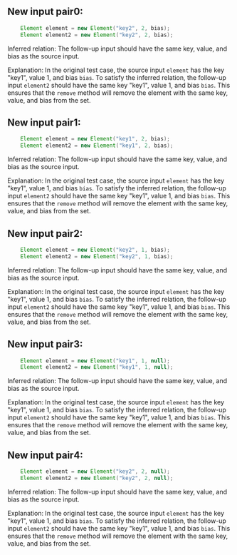 ## New input pair0:
```java
    Element element = new Element("key2", 2, bias);
    Element element2 = new Element("key2", 2, bias);
```

Inferred relation: The follow-up input should have the same key, value, and bias as the source input.

Explanation: In the original test case, the source input `element` has the key "key1", value 1, and bias `bias`. To satisfy the inferred relation, the follow-up input `element2` should have the same key "key1", value 1, and bias `bias`. This ensures that the `remove` method will remove the element with the same key, value, and bias from the set.

## New input pair1:
```java
    Element element = new Element("key1", 2, bias);
    Element element2 = new Element("key1", 2, bias);
```

Inferred relation: The follow-up input should have the same key, value, and bias as the source input.

Explanation: In the original test case, the source input `element` has the key "key1", value 1, and bias `bias`. To satisfy the inferred relation, the follow-up input `element2` should have the same key "key1", value 1, and bias `bias`. This ensures that the `remove` method will remove the element with the same key, value, and bias from the set.

## New input pair2:
```java
    Element element = new Element("key2", 1, bias);
    Element element2 = new Element("key2", 1, bias);
```

Inferred relation: The follow-up input should have the same key, value, and bias as the source input.

Explanation: In the original test case, the source input `element` has the key "key1", value 1, and bias `bias`. To satisfy the inferred relation, the follow-up input `element2` should have the same key "key1", value 1, and bias `bias`. This ensures that the `remove` method will remove the element with the same key, value, and bias from the set.

## New input pair3:
```java
    Element element = new Element("key1", 1, null);
    Element element2 = new Element("key1", 1, null);
```

Inferred relation: The follow-up input should have the same key, value, and bias as the source input.

Explanation: In the original test case, the source input `element` has the key "key1", value 1, and bias `bias`. To satisfy the inferred relation, the follow-up input `element2` should have the same key "key1", value 1, and bias `bias`. This ensures that the `remove` method will remove the element with the same key, value, and bias from the set.

## New input pair4:
```java
    Element element = new Element("key2", 2, null);
    Element element2 = new Element("key2", 2, null);
```

Inferred relation: The follow-up input should have the same key, value, and bias as the source input.

Explanation: In the original test case, the source input `element` has the key "key1", value 1, and bias `bias`. To satisfy the inferred relation, the follow-up input `element2` should have the same key "key1", value 1, and bias `bias`. This ensures that the `remove` method will remove the element with the same key, value, and bias from the set.